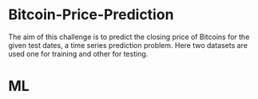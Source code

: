 # Bitcoin-Price-Prediction
The aim of this challenge is to predict the closing price of Bitcoins for the given test dates, a time series prediction problem.
Here two datasets are used one for training and other for testing.

# ML
